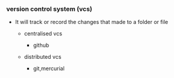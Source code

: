 ### version control system (vcs)

+ It will track or record the changes that made to a folder or file

  + centralised vcs
     + github

  + distributed vcs
     + git,mercurial   